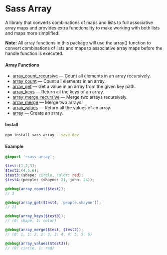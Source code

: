 # Sass Array
A library that converts combinations of maps and lists to full associative array maps and provides extra functionality to make working with both lists and maps more simplified.

__Note:__
All array functions in this package will use the array() function to convert combinations of lists and maps to associative array maps before the handle function is executed.

#### __Array Functions__

- [array_count_recursive](docs/array_count_recursive.md) — Count all elements in an array recursively.
- [array_count](docs/array_count.md) — Count all elements in an array.
- [array_get](docs/array_get.md) — Get a value in an array from the given key path.
- [array_keys](docs/array_keys.md) — Return all the keys of an array.
- [array_merge_recursive](docs/array_merge_recursive.md) — Merge two arrays recursively.
- [array_merge](docs/array_merge.md) — Merge two arrays.
- [array_values](docs/array_values.md) — Return all the values of an array.
- [array](docs/array.md) — Create an array.

#### __Install__
```bash
npm install sass-array --save-dev
```

#### __Example__
```scss
@import '~sass-array';

$test:(1,2,3);
$test2:(4,5,6);
$test3:(shape: circle, color: red);
$test4:(people: (shayne: 21, john: 24));

@debug(array_count($test));
// 3

@debug(array_get($test4, 'people.shayne'));
// 21

@debug(array_keys($test3));
// (0: shape, 1: color)

@debug(array_merge($test, $test2));
// (0: 1, 1: 2, 2: 3, 3: 4, 4: 5, 5: 6)

@debug(array_values($test3));
// (0: circle, 1: red)
```